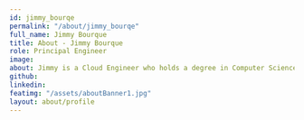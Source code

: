 ```yaml
---
id: jimmy_bourqe
permalink: "/about/jimmy_bourqe"
full_name: Jimmy Bourque
title: About - Jimmy Bourque
role: Principal Engineer
image: 
about: Jimmy is a Cloud Engineer who holds a degree in Computer Science and served in the US Army as part of the Air Defense Artillery. He has a passion for technology, automation, and using these tools to solve complex problems. When he's not tinkering away with home automation, you can find him spending time with his family, BBQing, or at a local craft brewery.
github: 
linkedin: 
featimg: "/assets/aboutBanner1.jpg"
layout: about/profile
---
```

